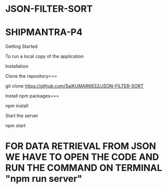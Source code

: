 # JSON-FILTER-SORT
# SHIPMANTRA-P4
 
 
 
Getting Started

To run a local copy of the application

Installation

Clone the repository===

git clone https://github.com/SaiKUMAR6632/JSON-FILTER-SORT

Install npm packages===

npm install

Start the server

npm start

# FOR DATA RETRIEVAL FROM JSON WE HAVE TO OPEN THE CODE AND RUN THE COMMAND ON TERMINAL "npm run server"

